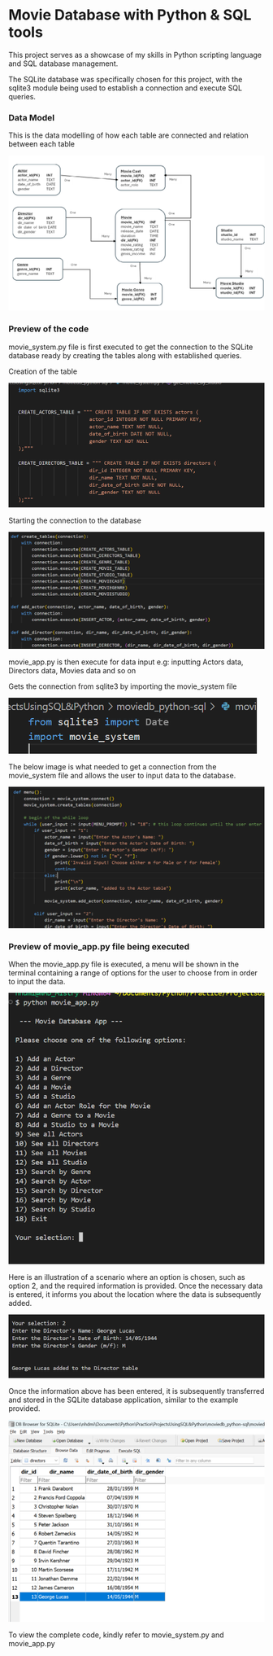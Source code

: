 # Movie Database with Python & SQL tools

This project serves as a showcase of my skills in Python scripting language and SQL database management.

The SQLite database was specifically chosen for this project, with the sqlite3 module being used to establish a connection and execute SQL queries.

### Data Model
This is the data modelling of how each table are connected and relation between each table

![](images/movie_datamodelling.png)

### Preview of the code
movie_system.py file is first executed to get the connection to the SQLite database ready by creating the tables along with established queries.

Creation of the table

![](images/moviedb1.png)

Starting the connection to the database

![](images/moviedb2.png)

movie_app.py is then execute for data input e.g: inputting Actors data, Directors data, Movies data and so on

Gets the connection from sqlite3 by importing the movie_system file

![](images/moviedb6.png)

The below image is what needed to get a connection from the movie_system file and allows the user to input data to the database.

![](images/moviedb7.png)

### Preview of movie_app.py file being executed

When the movie_app.py file is executed, a menu will be shown in the terminal containing a range of options for the user to choose from in order to input the data.

![](images/moviedb3.png)

Here is an illustration of a scenario where an option is chosen, such as option 2, and the required information is provided. Once the necessary data is entered, it informs you about the location where the data is subsequently added.

![](images/moviedb4.png)

Once the information above has been entered, it is subsequently transferred and stored in the SQLite database application, similar to the example provided.

![](images/moviedb5.png)

To view the complete code, kindly refer to movie_system.py and movie_app.py